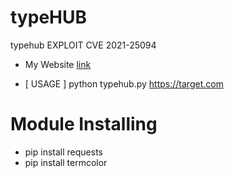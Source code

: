 # typeHUB
typehub EXPLOIT CVE 2021-25094

* My Website [link](https://bangexploit.my.id)

* [ USAGE ] python typehub.py https://target.com
# Module Installing

* pip install requests
* pip install termcolor
